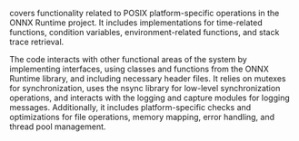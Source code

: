 covers functionality related to POSIX platform-specific operations in the ONNX Runtime project. It includes implementations for time-related functions, condition variables, environment-related functions, and stack trace retrieval. 

The code interacts with other functional areas of the system by implementing interfaces, using classes and functions from the ONNX Runtime library, and including necessary header files. It relies on mutexes for synchronization, uses the nsync library for low-level synchronization operations, and interacts with the logging and capture modules for logging messages. Additionally, it includes platform-specific checks and optimizations for file operations, memory mapping, error handling, and thread pool management.